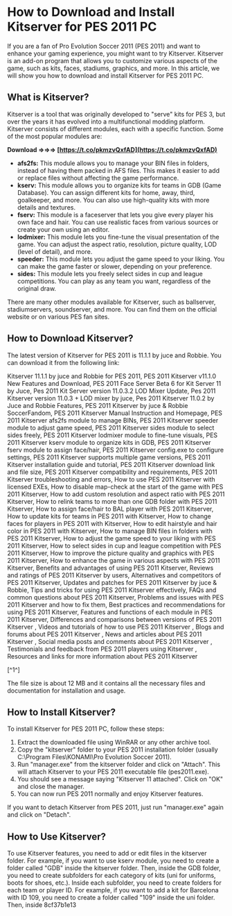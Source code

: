 
 
# How to Download and Install Kitserver for PES 2011 PC
 
If you are a fan of Pro Evolution Soccer 2011 (PES 2011) and want to enhance your gaming experience, you might want to try Kitserver. Kitserver is an add-on program that allows you to customize various aspects of the game, such as kits, faces, stadiums, graphics, and more. In this article, we will show you how to download and install Kitserver for PES 2011 PC.
 
## What is Kitserver?
 
Kitserver is a tool that was originally developed to "serve" kits for PES 3, but over the years it has evolved into a multifunctional modding platform. Kitserver consists of different modules, each with a specific function. Some of the most popular modules are:
 
**Download ⇒⇒⇒ [https://t.co/pkmzvQxfAD](https://t.co/pkmzvQxfAD)**


 
- **afs2fs:** This module allows you to manage your BIN files in folders, instead of having them packed in AFS files. This makes it easier to add or replace files without affecting the game performance.
- **kserv:** This module allows you to organize kits for teams in GDB (Game Database). You can assign different kits for home, away, third, goalkeeper, and more. You can also use high-quality kits with more details and textures.
- **fserv:** This module is a faceserver that lets you give every player his own face and hair. You can use realistic faces from various sources or create your own using an editor.
- **lodmixer:** This module lets you fine-tune the visual presentation of the game. You can adjust the aspect ratio, resolution, picture quality, LOD (level of detail), and more.
- **speeder:** This module lets you adjust the game speed to your liking. You can make the game faster or slower, depending on your preference.
- **sides:** This module lets you freely select sides in cup and league competitions. You can play as any team you want, regardless of the original draw.

There are many other modules available for Kitserver, such as ballserver, stadiumservers, soundserver, and more. You can find them on the official website or on various PES fan sites.
 
## How to Download Kitserver?
 
The latest version of Kitserver for PES 2011 is 11.1.1 by juce and Robbie. You can download it from the following link:
 
Kitserver 11.1.1 by juce and Robbie for PES 2011,  PES 2011 Kitserver v11.1.0 New Features and Download,  PES 2011 Face Server Beta 6 for Kit Server 11 by Juce,  Pes 2011 Kit Server version 11.0.3.2 LOD Mixer Update,  Pes 2011 Kitserver version 11.0.3 + LOD mixer by juce,  Pes 2011 Kitserver 11.0.2 by Juce and Robbie Features,  PES 2011 Kitserver by juce & Robbie SoccerFandom,  PES 2011 Kitserver Manual Instruction and Homepage,  PES 2011 Kitserver afs2fs module to manage BINs,  PES 2011 Kitserver speeder module to adjust game speed,  PES 2011 Kitserver sides module to select sides freely,  PES 2011 Kitserver lodmixer module to fine-tune visuals,  PES 2011 Kitserver kserv module to organize kits in GDB,  PES 2011 Kitserver fserv module to assign face/hair,  PES 2011 Kitserver config.exe to configure settings,  PES 2011 Kitserver supports multiple game versions,  PES 2011 Kitserver installation guide and tutorial,  PES 2011 Kitserver download link and file size,  PES 2011 Kitserver compatibility and requirements,  PES 2011 Kitserver troubleshooting and errors,  How to use PES 2011 Kitserver with licensed EXEs,  How to disable map-check at the start of the game with PES 2011 Kitserver,  How to add custom resolution and aspect ratio with PES 2011 Kitserver,  How to relink teams to more than one GDB folder with PES 2011 Kitserver,  How to assign face/hair to BAL player with PES 2011 Kitserver,  How to update kits for teams in PES 2011 with Kitserver,  How to change faces for players in PES 2011 with Kitserver,  How to edit hairstyle and hair color in PES 2011 with Kitserver,  How to manage BIN files in folders with PES 2011 Kitserver,  How to adjust the game speed to your liking with PES 2011 Kitserver,  How to select sides in cup and league competition with PES 2011 Kitserver,  How to improve the picture quality and graphics with PES 2011 Kitserver,  How to enhance the game in various aspects with PES 2011 Kitserver,  Benefits and advantages of using PES 2011 Kitserver,  Reviews and ratings of PES 2011 Kitserver by users,  Alternatives and competitors of PES 2011 Kitserver,  Updates and patches for PES 2011 Kitserver by juce & Robbie,  Tips and tricks for using PES 2011 Kitserver effectively,  FAQs and common questions about PES 2011 Kitserver,  Problems and issues with PES 2011 Kitserver and how to fix them,  Best practices and recommendations for using PES 2011 Kitserver,  Features and functions of each module in PES 2011 Kitserver,  Differences and comparisons between versions of PES 2011 Kitserver ,  Videos and tutorials of how to use PES 2011 Kitserver ,  Blogs and forums about PES 2011 Kitserver ,  News and articles about PES 2011 Kitserver ,  Social media posts and comments about PES 2011 Kitserver ,  Testimonials and feedback from PES 2011 players using Kitserver ,  Resources and links for more information about PES 2011 Kitserver
 
[^1^]
 
The file size is about 12 MB and it contains all the necessary files and documentation for installation and usage.
 
## How to Install Kitserver?
 
To install Kitserver for PES 2011 PC, follow these steps:

1. Extract the downloaded file using WinRAR or any other archive tool.
2. Copy the "kitserver" folder to your PES 2011 installation folder (usually C:\Program Files\KONAMI\Pro Evolution Soccer 2011).
3. Run "manager.exe" from the kitserver folder and click on "Attach". This will attach Kitserver to your PES 2011 executable file (pes2011.exe).
4. You should see a message saying "Kitserver 11 attached". Click on "OK" and close the manager.
5. You can now run PES 2011 normally and enjoy Kitserver features.

If you want to detach Kitserver from PES 2011, just run "manager.exe" again and click on "Detach".
 
## How to Use Kitserver?
 
To use Kitserver features, you need to add or edit files in the kitserver folder. For example, if you want to use kserv module, you need to create a folder called "GDB" inside the kitserver folder. Then, inside the GDB folder, you need to create subfolders for each category of kits (uni for uniforms, boots for shoes, etc.). Inside each subfolder, you need to create folders for each team or player ID. For example, if you want to add a kit for Barcelona with ID 109, you need to create a folder called "109" inside the uni folder. Then, inside
 8cf37b1e13
 
